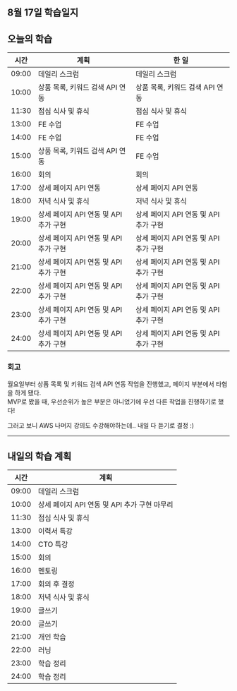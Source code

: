 ## 8월 17일 학습일지

## 오늘의 학습

| 시간  | 계획                                  | 한 일                                 |
| ----- | ------------------------------------- | ------------------------------------- |
| 09:00 | 데일리 스크럼                         | 데일리 스크럼                         |
| 10:00 | 상품 목록, 키워드 검색 API 연동       | 상품 목록, 키워드 검색 API 연동       |
| 11:30 | 점심 식사 및 휴식                     | 점심 식사 및 휴식                     |
| 13:00 | FE 수업                               | FE 수업                               |
| 14:00 | FE 수업                               | FE 수업                               |
| 15:00 | 상품 목록, 키워드 검색 API 연동       | FE 수업                               |
| 16:00 | 회의                                  | 회의                                  |
| 17:00 | 상세 페이지 API 연동                  | 상세 페이지 API 연동                  |
| 18:00 | 저녁 식사 및 휴식                     | 저녁 식사 및 휴식                     |
| 19:00 | 상세 페이지 API 연동 및 API 추가 구현 | 상세 페이지 API 연동 및 API 추가 구현 |
| 20:00 | 상세 페이지 API 연동 및 API 추가 구현 | 상세 페이지 API 연동 및 API 추가 구현 |
| 21:00 | 상세 페이지 API 연동 및 API 추가 구현 | 상세 페이지 API 연동 및 API 추가 구현 |
| 22:00 | 상세 페이지 API 연동 및 API 추가 구현 | 상세 페이지 API 연동 및 API 추가 구현 |
| 23:00 | 상세 페이지 API 연동 및 API 추가 구현 | 상세 페이지 API 연동 및 API 추가 구현 |
| 24:00 | 상세 페이지 API 연동 및 API 추가 구현 | 상세 페이지 API 연동 및 API 추가 구현 |

### 회고

월요일부터 상품 목록 및 키워드 검색 API 연동 작업을 진행했고, 페이지 부분에서 타협을 하게 됐다.  
MVP로 봤을 때, 우선순위가 높은 부분은 아니었기에 우선 다른 작업을 진행하기로 했다!

그러고 보니 AWS 나머지 강의도 수강해야하는데.. 내일 다 듣기로 결정 :)

---

## 내일의 학습 계획

| 시간  | 계획                                         |
| ----- | -------------------------------------------- |
| 09:00 | 데일리 스크럼                                |
| 10:00 | 상세 페이지 API 연동 및 API 추가 구현 마무리 |
| 11:30 | 점심 식사 및 휴식                            |
| 13:00 | 이력서 특강                                  |
| 14:00 | CTO 특강                                     |
| 15:00 | 회의                                         |
| 16:00 | 멘토링                                       |
| 17:00 | 회의 후 결정                                 |
| 18:00 | 저녁 식사 및 휴식                            |
| 19:00 | 글쓰기                                       |
| 20:00 | 글쓰기                                       |
| 21:00 | 개인 학습                                    |
| 22:00 | 러닝                                         |
| 23:00 | 학습 정리                                    |
| 24:00 | 학습 정리                                    |
